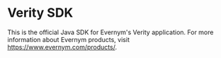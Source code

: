 # Verity SDK

This is the official Java SDK for Evernym's Verity application. For more information about Evernym products, visit https://www.evernym.com/products/.
